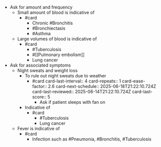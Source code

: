 - Ask for amount and frequency
	- Small amount of blood is indicative of
		- #card
			- Chronic #Bronchitis
			- #Bronchiectasis
			- #Asthma
	- Large volumes of blood is indicative of
		- #card
			- #Tuberculosis
			- #[[Pulmonary embolism]]
			- Lung cancer
- Ask for associated symptoms
	- Night sweats and weight loss
		- To rule out night sweats due to weather
			- #card
			  card-last-interval:: 4
			  card-repeats:: 1
			  card-ease-factor:: 2.6
			  card-next-schedule:: 2025-06-18T21:22:10.724Z
			  card-last-reviewed:: 2025-06-14T21:22:10.724Z
			  card-last-score:: 5
				- Ask if patient sleeps with fan on
		- Indicative of
			- #card
				- #Tuberculosis
				- Lung cancer
	- Fever is indicative of
		- #card
			- Infection such as #Pneumonia, #Bronchitis, #Tuberculosis